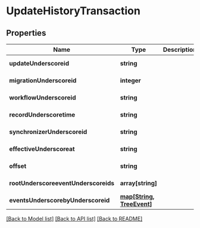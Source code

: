 # UpdateHistoryTransaction

## Properties
Name | Type | Description | Notes
------------ | ------------- | ------------- | -------------
**updateUnderscoreid** | **string** |  | [default to null]
**migrationUnderscoreid** | **integer** |  | [default to null]
**workflowUnderscoreid** | **string** |  | [default to null]
**recordUnderscoretime** | **string** |  | [default to null]
**synchronizerUnderscoreid** | **string** |  | [default to null]
**effectiveUnderscoreat** | **string** |  | [default to null]
**offset** | **string** |  | [default to null]
**rootUnderscoreeventUnderscoreids** | **array[string]** |  | [default to null]
**eventsUnderscorebyUnderscoreid** | [**map[String, TreeEvent]**](TreeEvent.md) |  | [default to null]

[[Back to Model list]](../README.md#documentation-for-models) [[Back to API list]](../README.md#documentation-for-api-endpoints) [[Back to README]](../README.md)


